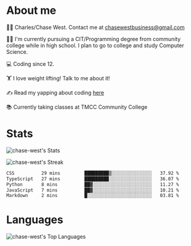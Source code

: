 # About me
🙋‍♂️ Charles/Chase West. Contact me at chasewestbusiness@gmail.com

👨‍🎓 I'm currently pursuing a CIT/Programming degree from community college
while in high school. I plan to go to college and study Computer Science. 

💻 Coding since 12.

🏋️ I love weight lifting! Talk to me about it! 

✍️ Read my yapping about coding [here](https://medium.com/@chase-west)

📚 Currently taking classes at TMCC Community College 

# Stats 

![chase-west's Stats](https://github-readme-stats.vercel.app/api?username=chase-west&theme=prussian&show_icons=true&hide_border=false&count_private=true)


![chase-west's Streak](https://github-readme-streak-stats.herokuapp.com/?user=chase-west&theme=prussian&hide_border=false)

<!--START_SECTION:waka-->

```txt
CSS          29 mins         █████████▒░░░░░░░░░░░░░░░   37.92 %
TypeScript   27 mins         █████████░░░░░░░░░░░░░░░░   36.07 %
Python       8 mins          ██▓░░░░░░░░░░░░░░░░░░░░░░   11.27 %
JavaScript   7 mins          ██▓░░░░░░░░░░░░░░░░░░░░░░   10.21 %
Markdown     2 mins          █░░░░░░░░░░░░░░░░░░░░░░░░   03.81 %
```

<!--END_SECTION:waka-->


# Languages 
![chase-west's Top Languages](https://github-readme-stats.vercel.app/api/top-langs/?username=chase-west&theme=prussian&show_icons=true&hide_border=false&layout=compact)


